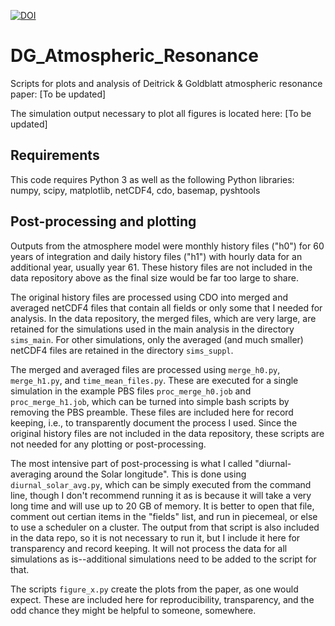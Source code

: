 [![DOI](https://zenodo.org/badge/793829283.svg)](https://zenodo.org/doi/10.5281/zenodo.11154642)

# DG_Atmospheric_Resonance
Scripts for plots and analysis of Deitrick &amp; Goldblatt atmospheric resonance paper: [To be updated]

The simulation output necessary to plot all figures is located here: [To be updated]

## Requirements

This code requires Python 3 as well as the following Python libraries: numpy, scipy, matplotlib, netCDF4, cdo, basemap, pyshtools

## Post-processing and plotting

Outputs from the atmosphere model were monthly history files ("h0") for 60 years of integration and daily history files ("h1") with hourly data for an additional year, usually year 61. These history files are not included in the data repository above as the final size would be far too large to share. 

The original history files are processed using CDO into merged and averaged netCDF4 files that contain all fields or only some that I needed for analysis. In the data repository, the merged files, which are very large, are retained for the simulations used in the main analysis in the directory `sims_main`. For other simulations, only the averaged (and much smaller) netCDF4 files are retained in the directory `sims_suppl`. 

The merged and averaged files are processed using `merge_h0.py`, `merge_h1.py`, and `time_mean_files.py`. These are executed for a single simulation in the example PBS files `proc_merge_h0.job` and `proc_merge_h1.job`, which can be turned into simple bash scripts by removing the PBS preamble. These files are included here for record keeping, i.e., to transparently document the process I used. Since the original history files are not included in the data repository, these scripts are not needed for any plotting or post-processing.

The most intensive part of post-processing is what I called "diurnal-averaging around the Solar longitude". This is done using `diurnal_solar_avg.py`, which can be simply executed from the command line, though I don't recommend running it as is because it will take a very long time and will use up to 20 GB of memory. It is better to open that file, comment out certian items in the "fields" list, and run in piecemeal, or else to use a scheduler on a cluster. The output from that script is also included in the data repo, so it is not necessary to run it, but I include it here for transparency and record keeping. It will not process the data for all simulations as is--additional simulations need to be added to the script for that. 

The scripts `figure_x.py` create the plots from the paper, as one would expect. These are included here for reproducibility, transparency, and the odd chance they might be helpful to someone, somewhere. 
